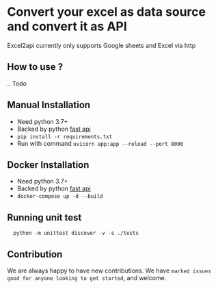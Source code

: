 # Convert your excel as data source and convert it as API

Excel2api currently only supports Google sheets and Excel via http

How to use ?
-----------
.. Todo

Manual Installation
------------
* Need python 3.7+
* Backed by python [fast api](https://github.com/tiangolo/fastapi)
* `pip install -r requirements.txt`
* Run with command `uvicorn app:app --reload --port 8000`

Docker Installation
------------
* Need python 3.7+
* Backed by python [fast api](https://github.com/tiangolo/fastapi)
* `docker-compose up -d --build`

Running unit test
------------
```shell script
  python -m unittest discover -v -s ./tests
```


Contribution
------------
We are always happy to have new contributions. 
We have `marked issues good for anyone looking to get started`, and welcome.